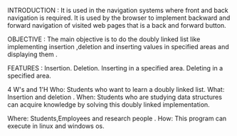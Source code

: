 INTRODUCTION :
                           It is used in the navigation systems where front and back navigation is required. It is used by the browser to implement backward and forward navigation of visited web pages that is a back and forward  button.


OBJECTIVE :
                   The main objective is to do the doubly linked list like implementing insertion ,deletion and inserting values in specified areas and displaying them .

FEATURES :
                   Insertion.
                        Deletion.
                        Inserting in a specified area.
                        Deleting in a specified area.

                        

 4 W's and 1'H
Who:
            Students who want to learn a doubly linked list.
What:
            Insertion and deletion .
When:
            Students who are studying data structures can acquire knowledge by solving this doubly linked implementation.

Where:
             Students,Employees and research people .
How:
           This program can execute in linux and windows os.
